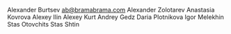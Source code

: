 Alexander Burtsev ab@bramabrama.com
Alexander Zolotarev
Anastasia Kovrova
Alexey Ilin
Alexey Kurt
Andrey Gedz
Daria Plotnikova
Igor Melekhin
Stas Otovchits
Stas Shtin

